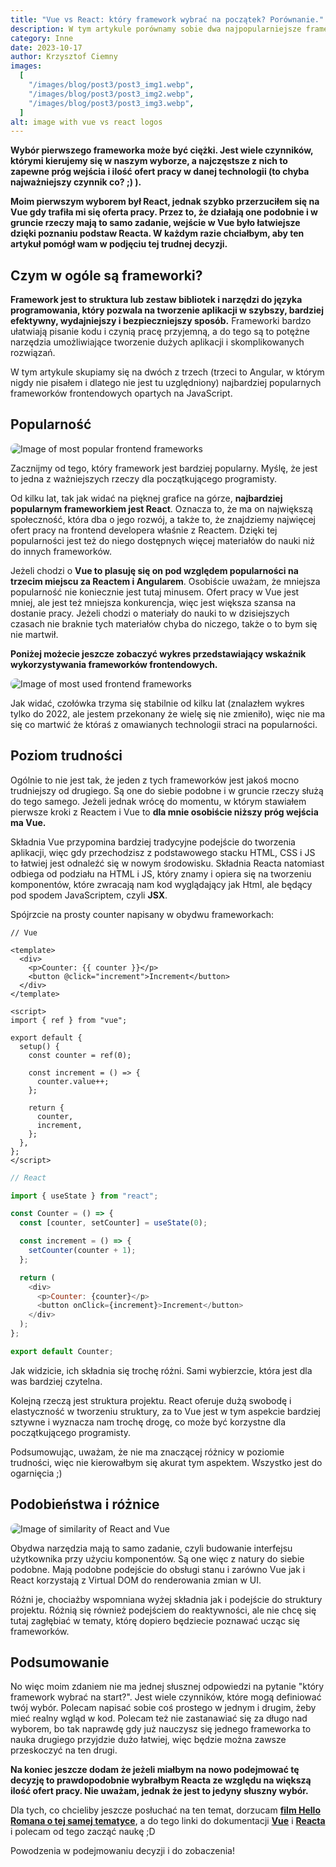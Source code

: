 ```yaml
---
title: "Vue vs React: który framework wybrać na początek? Porównanie."
description: W tym artykule porównamy sobie dwa najpopularniejsze frameworki frontendowe. Sprawdzimy, który z nich najlepiej nadaje się na początek przygody z programowaniem, a także zobaczymy sobie podobieństwa i różnice między nimi.
category: Inne
date: 2023-10-17
author: Krzysztof Ciemny
images:
  [
    "/images/blog/post3/post3_img1.webp",
    "/images/blog/post3/post3_img2.webp",
    "/images/blog/post3/post3_img3.webp",
  ]
alt: image with vue vs react logos
---
```


**Wybór pierwszego frameworka może być ciężki. Jest wiele czynników, którymi kierujemy się w naszym wyborze, a najczęstsze z nich to zapewne próg wejścia i ilość ofert pracy w danej technologii (to chyba najważniejszy czynnik co? ;) ).**

**Moim pierwszym wyborem był React, jednak szybko przerzuciłem się na Vue gdy trafiła mi się oferta pracy. Przez to, że działają one podobnie i w gruncie rzeczy mają to samo zadanie, wejście w Vue było łatwiejsze dzięki poznaniu podstaw Reacta. W każdym razie chciałbym, aby ten artykuł pomógł wam w podjęciu tej trudnej decyzji.**

## Czym w ogóle są frameworki?

**Framework jest to struktura lub zestaw bibliotek i narzędzi do języka programowania, który pozwala na tworzenie aplikacji w szybszy, bardziej efektywny, wydajniejszy i bezpieczniejszy sposób.** Frameworki bardzo ułatwiają pisanie kodu i czynią pracę przyjemną, a do tego są to potężne narzędzia umożliwiające tworzenie dużych aplikacji i skomplikowanych rozwiązań.

W tym artykule skupiamy się na dwóch z trzech (trzeci to Angular, w którym nigdy nie pisałem i dlatego nie jest tu uzględniony) najbardziej popularnych frameworków frontendowych opartych na JavaScript.

## Popularność

<img src="/images/blog/post3/postImages/imageOfMostPopularFrontendFrameworks.png" alt="Image of most popular frontend frameworks" loading="lazy" style="border-radius: 0.5rem;"/>

Zacznijmy od tego, który framework jest bardziej popularny. Myślę, że jest to jedna z ważniejszych rzeczy dla początkującego programisty.

Od kilku lat, tak jak widać na pięknej grafice na górze, **najbardziej popularnym frameworkiem jest React**. Oznacza to, że ma on największą społeczność, która dba o jego rozwój, a także to, że znajdziemy najwięcej ofert pracy na frontend developera właśnie z Reactem. Dzięki tej popularności jest też do niego dostępnych więcej materiałów do nauki niż do innych frameworków.

Jeżeli chodzi o **Vue to plasuję się on pod względem popularności na trzecim miejscu za Reactem i Angularem**. Osobiście uważam, że mniejsza popularność nie koniecznie jest tutaj minusem. Ofert pracy w Vue jest mniej, ale jest też mniejsza konkurencja, więc jest większa szansa na dostanie pracy. Jeżeli chodzi o materiały do nauki to w dzisiejszych czasach nie braknie tych materiałów chyba do niczego, także o to bym się nie martwił.

**Poniżej możecie jeszcze zobaczyć wykres przedstawiający wskaźnik wykorzystywania frameworków frontendowych.**

<img src="/images/blog/post3/postImages/imageOfMostUsedFrontendFrameworksChart.png" alt="Image of most used frontend frameworks" loading="lazy" style="border-radius: 0.5rem;"/>

Jak widać, czołówka trzyma się stabilnie od kilku lat (znalazłem wykres tylko do 2022, ale jestem przekonany że wielę się nie zmieniło), więc nie ma się co martwić że któraś z omawianych technologii straci na popularności.

## Poziom trudności

Ogólnie to nie jest tak, że jeden z tych frameworków jest jakoś mocno trudniejszy od drugiego. Są one do siebie podobne i w gruncie rzeczy służą do tego samego. Jeżeli jednak wrócę do momentu, w którym stawiałem pierwsze kroki z Reactem i Vue to **dla mnie osobiście niższy próg wejścia ma Vue.**

Składnia Vue przypomina bardziej tradycyjne podejście do tworzenia aplikacji, więc gdy przechodzisz z podstawowego stacku HTML, CSS i JS to łatwiej jest odnaleźć się w nowym środowisku. Składnia Reacta natomiast odbiega od podziału na HTML i JS, który znamy i opiera się na tworzeniu komponentów, które zwracają nam kod wyglądający jak Html, ale będący pod spodem JavaScriptem, czyli **JSX**.

Spójrzcie na prosty counter napisany w obydwu frameworkach:

```vue
// Vue

<template>
  <div>
    <p>Counter: {{ counter }}</p>
    <button @click="increment">Increment</button>
  </div>
</template>

<script>
import { ref } from "vue";

export default {
  setup() {
    const counter = ref(0);

    const increment = () => {
      counter.value++;
    };

    return {
      counter,
      increment,
    };
  },
};
</script>
```

```javascript
// React

import { useState } from "react";

const Counter = () => {
  const [counter, setCounter] = useState(0);

  const increment = () => {
    setCounter(counter + 1);
  };

  return (
    <div>
      <p>Counter: {counter}</p>
      <button onClick={increment}>Increment</button>
    </div>
  );
};

export default Counter;
```

Jak widzicie, ich składnia się trochę różni. Sami wybierzcie, która jest dla was bardziej czytelna.

Kolejną rzeczą jest struktura projektu. React oferuje dużą swobodę i elastyczność w tworzeniu struktury, za to Vue jest w tym aspekcie bardziej sztywne i wyznacza nam trochę drogę, co może być korzystne dla początkującego programisty.

Podsumowując, uważam, że nie ma znaczącej różnicy w poziomie trudności, więc nie kierowałbym się akurat tym aspektem. Wszystko jest do ogarnięcia ;)

## Podobieństwa i różnice

<img src="/images/blog/post3/postImages/imageOfSimilarityOfReactAndVue.png" alt="Image of similarity of React and Vue" loading="lazy" style="border-radius: 0.5rem;"/>

Obydwa narzędzia mają to samo zadanie, czyli budowanie interfejsu użytkownika przy użyciu komponentów. Są one więc z natury do siebie podobne. Mają podobne podejście do obsługi stanu i zarówno Vue jak i React korzystają z Virtual DOM do renderowania zmian w UI.

Różni je, chociażby wspomniana wyżej składnia jak i podejście do struktury projektu. Różnią się również podejściem do reaktywności, ale nie chcę się tutaj zagłębiać w tematy, którę dopiero będziecie poznawać ucząc się frameworków.

## Podsumowanie

No więc moim zdaniem nie ma jednej słusznej odpowiedzi na pytanie "który framework wybrać na start?". Jest wiele czynników, które mogą definiować twój wybór. Polecam napisać sobie coś prostego w jednym i drugim, żeby mieć realny wgląd w kod. Polecam też nie zastanawiać się za długo nad wyborem, bo tak naprawdę gdy już nauczysz się jednego frameworka to nauka drugiego przyjdzie dużo łatwiej, więc będzie można zawsze przeskoczyć na ten drugi.

**Na koniec jeszcze dodam że jeżeli miałbym na nowo podejmować tę decyzję to prawdopodobnie wybrałbym Reacta ze względu na większą ilość ofert pracy. Nie uważam, jednak że jest to jedyny słuszny wybór.**

Dla tych, co chcieliby jeszcze posłuchać na ten temat, dorzucam [**film Hello Romana o tej samej tematyce**](https://www.youtube.com/watch?v=uRB5gOt0DhQ&ab_channel=helloroman), a do tego linki do dokumentacji [**Vue**](https://vuejs.org/) i [**Reacta**](https://react.dev/) i polecam od tego zacząć naukę ;D

Powodzenia w podejmowaniu decyzji i do zobaczenia!
